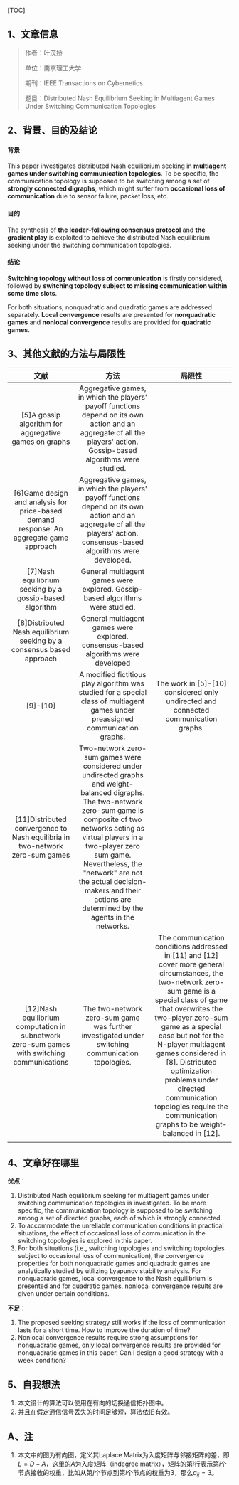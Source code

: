 [TOC]

## 1、文章信息

> 作者：叶茂娇
>
> 单位：南京理工大学
>
> 期刊：IEEE Transactions on Cybernetics
>
> 题目：Distributed Nash Equilibrium Seeking in Multiagent Games Under Switching Communication Topologies

## 2、背景、目的及结论

#### 背景

This paper investigates distributed Nash equilibrium seeking in **multiagent games under switching communication topologies**. To be specific, the communication topology is supposed to be switching among a set of **strongly connected digraphs**, which might suffer from **occasional loss of communication** due to sensor failure, packet loss, etc.

#### 目的

The synthesis of **the leader-following consensus protocol** and **the gradient play** is exploited to achieve the distributed Nash equilibrium seeking under the switching communication topologies.

#### 结论

**Switching topology without loss of communication** is firstly considered, followed by **switching topology subject to missing communication within some time slots**. 

For both situations, nonquadratic and quadratic games are addressed separately. **Local convergence** results are presented for **nonquadratic games** and **nonlocal convergence** results are provided for **quadratic games**.

## 3、其他文献的方法与局限性

|                             文献                             |                             方法                             |                            局限性                            |
| :----------------------------------------------------------: | :----------------------------------------------------------: | :----------------------------------------------------------: |
|    [5]A gossip algorithm for aggregative games on graphs     | Aggregative games, in which the players' payoff functions depend on its own action and an aggregate of all the players' action. Gossip-based algorithms were studied. |                                                              |
| [6]Game design and analysis for price-based demand response: An aggregate game approach | Aggregative games, in which the players' payoff functions depend on its own action and an aggregate of all the players' action. consensus-based algorithms were developed. |                                                              |
|   [7]Nash equilibrium seeking by a gossip-based algorithm    | General multiagent games were explored. Gossip-based algorithms were studied. |                                                              |
| [8]Distributed Nash equilibrium seeking by a consensus based approach | General multiagent games were explored. consensus-based algorithms were developed |                                                              |
|                           [9]-[10]                           | A modified fictitious play algorithm was studied for a special class of multiagent games under preassigned communication graphs. | The work in [5]-[10] considered only undirected and connected communication graphs. |
| [11]Distributed convergence to Nash equilibria in two-network zero-sum games | Two-network zero-sum games were considered under undirected graphs and weight-balanced digraphs. The two-network zero-sum game is composite of two networks acting as virtual players in a two-player zero sum game. Nevertheless, the "network" are not the actual decision-makers and their actions are determined by the agents in the networks. |                                                              |
| [12]Nash equilibrium computation in subnetwork zero-sum games with switching communications | The two-network zero-sum game was further investigated under switching communication topologies. | The communication conditions addressed in [11] and [12] cover more general circumstances, the two-network zero-sum game is a special class of game that overwrites the two-player zero-sum game as a special case but not for the N-player multiagent games considered in [8]. Distributed optimization problems under directed communication topologies require the communication graphs to be weight-balanced in [12]. |
|                                                              |                                                              |                                                              |

## 4、文章好在哪里

**优点**：

1. Distributed Nash equilibrium seeking for multiagent games under switching communication topologies is investigated. To be more specific, the communication topology is supposed to be switching among a set of directed graphs, each of which is strongly connected.
2. To accommodate the unreliable communication conditions in practical situations, the effect of occasional loss of communication in the switching topologies is explored in this paper.
3. For both situations (i.e., switching topologies and switching topologies subject to occasional loss of communication), the convergence properties for both nonquadratic games and quadratic games are analytically studied by utilizing Lyapunov stability analysis. For nonquadratic games, local convergence to the Nash equilibrium is presented and for quadratic games, nonlocal convergence results are given under certain conditions.

**不足**：

1. The proposed seeking strategy still works if the loss of communication lasts for a short time. How to improve the duration of time?
1. Nonlocal convergence results require strong assumptions for nonquadratic games, only local convergence results are provided for nonquadratic games in this paper. Can I design a good strategy with a week condition?

## 5、自我想法

1. 本文设计的算法可以使用在有向的切换通信拓扑图中。
2. 并且在假定通信信号丢失的时间足够短，算法依旧有效。

## A、注

1. 本文中的图为有向图，定义其Laplace Matrix为入度矩阵与邻接矩阵的差，即$L = D - A$，这里的$A$为入度矩阵（indegree matrix），矩阵的第$i$行表示第$i$个节点接收的权重，比如从第$j$个节点到第$i$个节点的权重为3，那么$a_{ij}=3$。